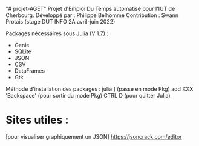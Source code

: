 "# projet-AGET" 
Projet d'Emploi Du Temps automatisé pour l'IUT de Cherbourg.
Développé par : Philippe Belhomme
Contribution : Swann Protais (stage DUT INFO 2A avril-juin 2022)

Packages nécessaires sous Julia (V 1.7) :
  - Genie
  - SQLite
  - JSON
  - CSV
  - DataFrames
  - Gtk

Méthode d'installation des packages :
julia
]            (passe en mode Pkg)
add XXX
'Backspace'  (pour sortir du mode Pkg)
CTRL D       (pour quitter Julia)

# Sites utiles :
[pour visualiser graphiquement un JSON]
https://jsoncrack.com/editor